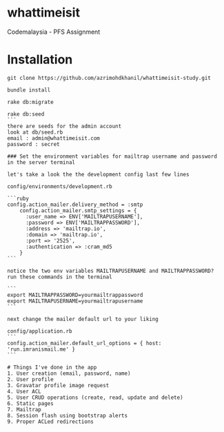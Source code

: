 whattimeisit
============

Codemalaysia - PFS Assignment

# Installation

```
git clone https://github.com/azrimohdkhanil/whattimeisit-study.git
```

```
bundle install
```

```
rake db:migrate
```

````
rake db:seed
```
there are seeds for the admin account
look at db/seed.rb
email : admin@whattimeisit.com
password : secret

### Set the environment variables for mailtrap username and password in the server terminal

let's take a look the the development config last few lines

config/environments/development.rb

```ruby
config.action_mailer.delivery_method = :smtp
	config.action_mailer.smtp_settings = {
	  :user_name => ENV['MAILTRAPUSERNAME'],
	  :password => ENV['MAILTRAPPASSWORD'],
	  :address => 'mailtrap.io',
	  :domain => 'mailtrap.io',
	  :port => '2525',
	  :authentication => :cram_md5
	}
```

notice the two env variables MAILTRAPUSERNAME and MAILTRAPPASSWORD?
run these commands in the terminal

```
export MAILTRAPPASSWORD=yourmailtrappassword
export MAILTRAPUSERNAME=yourmailtrapusername
```

next change the mailer default url to your liking

config/application.rb
```
config.action_mailer.default_url_options = { host: 'run.imranismail.me' }
```

# Things I've done in the app
1. User creation (email, password, name)
2. User profile
3. Gravatar profile image request
4. User ACL
5. User CRUD operations (create, read, update and delete)
6. Static pages
7. Mailtrap
8. Session flash using bootstrap alerts
9. Proper ACLed redirections
